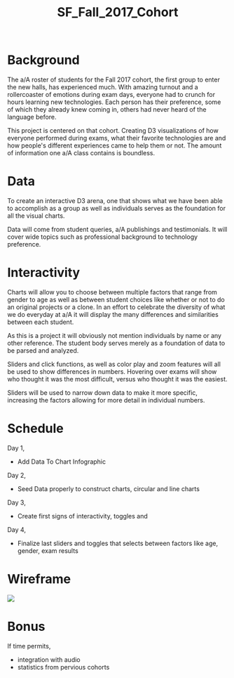 
<h1 align="center"> SF_Fall_2017_Cohort </h1> <br>

# Background
The a/A roster of students for the Fall 2017 cohort, the first group to enter the new halls, has experienced much. With amazing turnout and a rollercoaster of emotions during exam days, everyone had to crunch for hours learning new technologies. Each person has their preference, some of which they already knew coming in, others had never heard of the language before.

This project is centered on that cohort. Creating D3 visualizations of how everyone performed during exams, what their favorite technologies are and how people's different experiences came to help them or not. The amount of information one a/A class contains is boundless.

# Data

To create an interactive D3 arena, one that shows what we have been able to accomplish as a group as well as individuals serves as the foundation for all the visual charts.

Data will come from student queries, a/A publishings and testimonials. It will cover wide topics such as professional background to technology preference.

# Interactivity

Charts will allow you to choose between multiple factors that range from gender to age as well as between student choices like whether or not to do an original projects or a  clone. In an effort to celebrate the diversity of what we do everyday at a/A it will display the many differences and similarities between each student.

As this is a project it will obviously not mention individuals by name or any other reference. The student body serves merely as a foundation of data to be parsed and analyzed.

Sliders and click functions, as well as color play and zoom features will all be used to show differences in numbers. Hovering over exams will show who thought it was the most difficult, versus who thought it was the easiest.

Sliders will be used to narrow down data to make it more specific, increasing the factors allowing for more detail in individual numbers.

# Schedule

Day 1,
* Add Data To Chart Infographic

Day 2,
* Seed Data properly to construct charts, circular and line charts

Day 3,
* Create first signs of interactivity, toggles and

Day 4,
* Finalize last sliders and toggles that selects between factors like age, gender, exam results

# Wireframe

<img align="center" src="https://imgur.com/h8jSkTo"> </img> <br>


# Bonus

If time permits,

* integration with audio
* statistics from pervious cohorts
